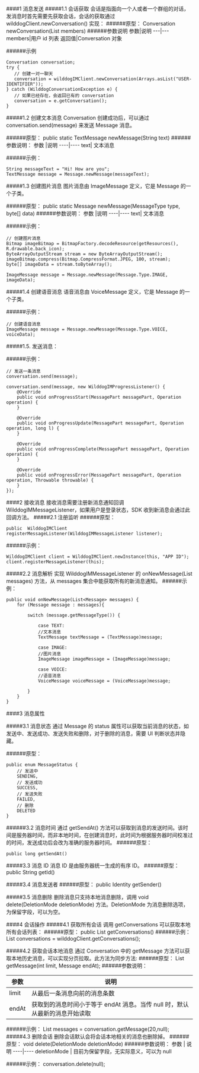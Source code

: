  

####1 消息发送
#####1.1 会话获取
会话是指面向一个人或者一个群组的对话，发消息时首先需要先获取会话，会话的获取通过 wilddogClient.newConversation() 实现：
######原型：
	Conversation newConversation(List<String> members)
######参数说明
参数|说明
---|---
members|用户 id 列表
返回值|Conversation 对象

######示例

```
Conversation conversation;
try {
   // 创建一对一聊天
   conversation = wilddogIMClient.newConversation(Arrays.asList("USER-IDENTIFIER"));
} catch (WilddogConversationException e) {
   // 如果已经存在，会返回已有的 conversation
   conversation = e.getConversation();
}
```

#####1.2 创建文本消息
Conversation 创建成功后，可以通过 conversation.send(message) 来发送 Message 消息。
 
######原型：
	public static TextMessage newMessage(String text)
######参数说明：
参数	|说明
----|----
text|	文本消息

######示例：

```
String messageText = "Hi! How are you";
TextMessage message = Message.newMessage(messageText);
```

#####1.3 创建图片消息
图片消息由 ImageMessage 定义，它是 Message 的一个子类。
 
######原型：
	public static Message newMessage(MessageType type, byte[] data)
######参数说明：
参数	|说明
----|----
text|	文本消息

######示例：

```
// 创建图片消息
Bitmap imageBitmap = BitmapFactory.decodeResource(getResources(), R.drawable.back_icon);
ByteArrayOutputStream stream = new ByteArrayOutputStream();
imageBitmap.compress(Bitmap.CompressFormat.JPEG, 100, stream);
byte[] imageData = stream.toByteArray();

ImageMessage message = Message.newMessage(Message.Type.IMAGE, imageData);
```

#####1.4 创建语音消息
语音消息由 VoiceMessage 定义，它是 Message 的一个子类。
 
######示例：

```
// 创建语音消息
ImageMessage message = Message.newMessage(Message.Type.VOICE, voiceData);
```

#####1.5. 发送消息：

######示例：

``` 
// 发送一条消息
conversation.send(message);

conversation.send(message, new WilddogIMProgressListener() {
	@Override
    public void onProgressStart(MessagePart messagePart, Operation operation) {
    }
    
    @Override
    public void onProgressUpdate(MessagePart messagePart, Operation operation, long l) {
    }
    
    @Override
    public void onProgressComplete(MessagePart messagePart, Operation operation) {
    } 
      
	@Override
    public void onProgressError(MessagePart messagePart, Operation operation, Throwable throwable) {
    }    
});
```


####2 接收消息
接收消息需要注册新消息通知回调 WilddogIMMessageListener，如果用户是登录状态，SDK 收到新消息会通过此回调方法。
#####2.1 注册监听
######原型：
 
	public  WilddogIMClient registerMessageListener(WilddogIMMessageListener listener);
	
######示例：

```
WilddogIMClient client = WilddogIMClient.newInstance(this, "APP ID");
client.registerMessageListener(this);
```

#####2.2 消息解析
实现 WilddogIMMessageListener 的 onNewMessage(List<Message> messages) 方法，从 messages 集合中能获取所有的新消息通知。
######示例：
```
public void onNewMessage(List<Message> messages) {
    for (Message message : messages){
    
    	switch (message.getMessageType()) {
    	
    		case TEXT:
    		//文本消息
    		TextMessage textMessage = (TextMessage)message;
    		
    		case IMAGE:
    		//图片消息
    		ImageMessage imageMessage = (ImageMessage)message;
    		
    		case VOICE:
    		//语音消息
    		VoiceMessage voiceMessage = (VoiceMessage)message;
    		
    	}
    }
}
```

####3 消息属性

#####3.1 消息状态
通过 Message 的 status 属性可以获取当前消息的状态，如发送中、发送成功、发送失败和删除，对于删除的消息，需要 UI 判断状态并隐藏。

######原型：

```
public enum MessageStatus {
	// 发送中
	SENDING,
	// 发送成功
	SUCCESS,
	// 发送失败
	FAILED,
	// 删除
	DELETED
}
```

######3.2 消息时间
通过 getSendAt() 方法可以获取到消息的发送时间。该时间是服务器时间，而非本地时间，在创建消息时，此时间为根据服务器时间校准过的时间，发送成功后会改为准确的服务器时间。
######原型：
```
public long getSendAt()
```

#####3.3 消息 ID
消息 ID 是由服务器统一生成的有序 ID。
######原型：
	public String getId()
	
#####3.4 消息发送者
######原型：
	public Identity getSender()
	
#####3.5 消息删除
删除消息只支持本地消息删除，调用 void delete(DeletionMode deletionMode) 方法。DeletionMode 为消息删除选项，为保留字段，可以为空。

####4 会话操作
#####4.1 获取所有会话
调用 getConversations 可以获取本地所有会话列表：
######原型：
	public List<Conversation> getConversations()
######示例：
	List<Conversation> conversations = wilddogClient.getConversations();
	
#####4.2 获取会话本地消息
通过 Conversation 中的 getMessage 方法可以获取本地历史消息，可以实现分页拉取。此方法为同步方法:
######原型：
	List<Message> getMessage(int limit, Message endAt);
######参数说明：

参数	| 说明
----|----
limit |	从最后一条消息向前的消息条数
endAt |	获取到的消息时间小于等于 endAt 消息。当传 null 时，默认从最新的消息开始读取

######示例：
	List<Message> messages = conversation.getMessage(20,null);
#####4.3 删除会话
删除会话默认会将会话本地相关的消息也删除掉。
######原型：
	void delete(DeletionMode deletionMode)
######参数说明：
参数	| 说明
----|----
deletionMode  |	目前为保留字段，无实际意义，可以为 null

######示例：
	conversation.delete(null);
 
 
 